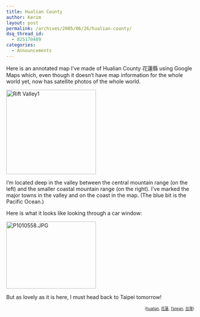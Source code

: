 ```yaml
---
title: Hualian County
author: Kerim
layout: post
permalink: /archives/2005/06/26/hualian-county/
dsq_thread_id:
  - 825170489
categories:
  - Announcements
---
```

Here is an annotated map I&#8217;ve made of Hualian County 花蓮縣 using Google Maps which, even though it doesn&#8217;t have map information for the whole world yet, now has satellite photos of the whole world.

<a href="http://www.flickr.com/photos/kerim/21637452/" onclick="_gaq.push(['_trackEvent', 'outbound-article', 'http://www.flickr.com/photos/kerim/21637452/', '']);"  title="Photo Sharing"><img src="http://photos15.flickr.com/21637452_4c4b4104b9_m.jpg" width="240" height="226" alt="Rift Valley1" /></a>

I&#8217;m located deep in the valley between the central mountain range (on the left) and the smaller coastal mountain range (on the right). I&#8217;ve marked the major towns in the valley and on the coast in the map. (The blue bit is the Pacific Ocean.)

Here is what it looks like looking through a car window:

<a href="http://www.flickr.com/photos/kerim/20259595/" onclick="_gaq.push(['_trackEvent', 'outbound-article', 'http://www.flickr.com/photos/kerim/20259595/', '']);"  title="Photo Sharing"><img src="http://photos15.flickr.com/20259595_e734f22ba1_m.jpg" width="240" height="180" alt="P1010558.JPG" /></a>

But as lovely as it is here, I must head back to Taipei tomorrow!  
<!-- technorati tags start -->

<div style="text-align:right;">
  <span style="font-size:x-small;">{<a href="http://technorati.com/tag/hualian" onclick="_gaq.push(['_trackEvent', 'outbound-article', 'http://technorati.com/tag/hualian', 'hualian']);"  rel="tag">hualian</a>, <a href="http://technorati.com/tag/花蓮" onclick="_gaq.push(['_trackEvent', 'outbound-article', 'http://technorati.com/tag/花蓮', '花蓮']);"  rel="tag">花蓮</a>, <a href="http://technorati.com/tag/Taiwan" onclick="_gaq.push(['_trackEvent', 'outbound-article', 'http://technorati.com/tag/Taiwan', 'Taiwan']);"  rel="tag">Taiwan</a>, <a href="http://technorati.com/tag/台灣" onclick="_gaq.push(['_trackEvent', 'outbound-article', 'http://technorati.com/tag/台灣', '台灣']);"  rel="tag">台灣</a>}</span>


<!-- technorati tags end -->

